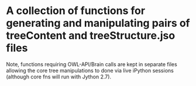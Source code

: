 # A collection of functions for generating and manipulating pairs of treeContent and treeStructure.jso files

Note, functions requiring OWL-API/Brain calls are kept in separate files allowing the core tree manipulations to done via live iPython sessions (although core fns will run with Jython 2.7).
